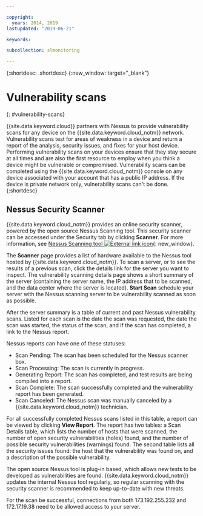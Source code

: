 ```yaml
---

copyright:
  years: 2014, 2019
lastupdated: "2019-06-21"

keywords:

subcollection: slmonitoring

---
```


{:shortdesc: .shortdesc}
{:new_window: target="_blank"}

# Vulnerability scans
{: #vulnerability-scans}

{{site.data.keyword.cloud}} partners with Nessus to provide vulnerability scans for any device on the {{site.data.keyword.cloud_notm}} network. Vulnerability scans test for areas of weakness in a device and return a report of the analysis, security issues, and fixes for your host device. Performing vulnerability scans on your devices ensure that they stay secure at all times and are also the first resource to employ when you think a device might be vulnerable or compromised.  Vulnerability scans can be completed using the {{site.data.keyword.cloud_notm}} console on any device associated with your account that has a public IP address. If the device is private network only, vulnerability scans can't be done.
{:shortdesc}

## Nessus Security Scanner
{{site.data.keyword.cloud_notm}} provides an online security scanner, powered by the open source Nessus Scanning tool. This security scanner can be accessed under the Security tab by clicking **Scanner**. For more information, see [Nessus Scanning tool ![External link icon](../../icons/launch-glyph.svg "External link icon")](http://www.nessus.org/nessus/){: new_window}.

The **Scanner** page provides a list of hardware available to the Nessus tool hosted by {{site.data.keyword.cloud_notm}}. To scan a server, or to see the results of a previous scan, click the details link for the server you want to inspect. The vulnerability scanning details page shows a short summary of the server (containing the server name, the IP address that to be scanned, and the data center where the server is located). **Start Scan** schedule your server with the Nessus scanning server to be vulnerability scanned as soon as possible.

After the server summary is a table of current and past Nessus vulnerability scans. Listed for each scan is the date the scan was requested, the date the scan was started, the status of the scan, and if the scan has completed, a link to the Nessus report.

Nessus reports can have one of these statuses:

* Scan Pending: The scan has been scheduled for the Nessus scanner box.
* Scan Processing: The scan is currently in progress.
* Generating Report: The scan has completed, and test results are being compiled into a report.
* Scan Complete: The scan successfully completed and the vulnerability report has been generated.
* Scan Canceled: The Nessus scan was manually canceled by a {{site.data.keyword.cloud_notm}} technician.

For all successfully completed Nessus scans listed in this table, a report can be viewed by clicking **View Report**. The report has two tables: a Scan Details table, which lists the number of hosts that were scanned, the number of open security vulnerabilities (holes) found, and the number of possible security vulnerabilities (warnings) found. The second table lists all the security issues found: the host that the vulnerability was found on, and a description of the possible vulnerability.

The open source Nessus tool is plug-in based, which allows new tests to be developed as vulnerabilities are found. {{site.data.keyword.cloud_notm}} updates the internal Nessus tool regularly, so regular scanning with the security scanner is recommended to keep up-to-date with new threats.

For the scan be successful, connections from both 173.192.255.232 and 172.17.19.38 need to be allowed access to your server.
